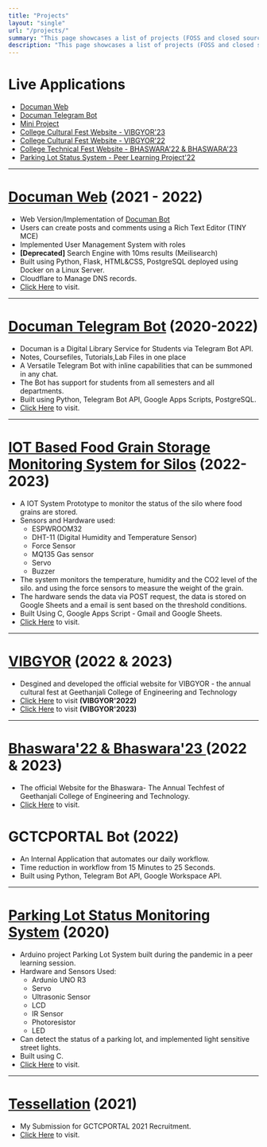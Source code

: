 ```yaml
---
title: "Projects"
layout: "single"
url: "/projects/"
summary: "This page showcases a list of projects (FOSS and closed source) developed by me over the period of time. Order is random and does not depict popularity or timeline."
description: "This page showcases a list of projects (FOSS and closed source) developed by me over the period of time. Order is random and does not depict popularity or timeline."
---
```


# Live Applications

- [Documan Web](https://documan.kalyanmudumby.me)
- [Documan Telegram Bot](https://t.me/theinhumaneme_bot)
- [Mini Project](https://mini.kalyanmudumby.me)
- [College Cultural Fest Website - VIBGYOR'23](https://v23.gctc.in)
- [College Cultural Fest Website - VIBGYOR'22](https://v22.gctc.in)
- [College Technical Fest Website - BHASWARA'22 & BHASWARA'23](https://bhaswara.gcet.edu.in)
- [Parking Lot Status System - Peer Learning Project'22](https://www.tinkercad.com/things/bqrG0jbedOz)

---

# [Documan Web](https://documan.kalyanmudumby.me/) (2021 - 2022)

- Web Version/Implementation of [Documan Bot](#documan-telegram-bot)
- Users can create posts and comments using a Rich Text Editor (TINY MCE)
- Implemented User Management System with roles
- **[Deprecated]** Search Engine with 10ms results (Meilisearch)
- Built using Python, Flask, HTML&CSS, PostgreSQL deployed using Docker on a Linux Server.
- Cloudflare to Manage DNS records.
- [Click Here](https://documan.kalyanmudumby.me/) to visit.

---

# [Documan Telegram Bot](https://t.me/theinhumaneme_bot) (2020-2022)

- Documan is a Digital Library Service for Students via Telegram Bot API.
- Notes, Coursefiles, Tutorials,Lab Files in one place
- A Versatile Telegram Bot with inline capabilities that can be summoned in any chat.
- The Bot has support for students from all semesters and all departments.
- Built using Python, Telegram Bot API, Google Apps Scripts, PostgreSQL.
- [Click Here](https://t.me/theinhumaneme_bot) to visit.

---

# [IOT Based Food Grain Storage Monitoring System for Silos](https://mini.kalyanmudumby.me) (2022-2023)

- A IOT System Prototype to monitor the status of the silo where food grains are stored.
- Sensors and Hardware used:
  - ESPWROOM32
  - DHT-11 (Digital Humidity and Temperature Sensor)
  - Force Sensor
  - MQ135 Gas sensor
  - Servo
  - Buzzer
- The system monitors the temperature, humidity and the CO2 level of the silo. and using the force sensors to measure the weight of the grain.
- The hardware sends the data via POST request, the data is stored on Google Sheets and a email is sent based on the threshold conditions.
- Built Using C, Google Apps Script - Gmail and Google Sheets.
- [Click Here](https://mini.kalyanmudumby.me) to visit.

---

# [VIBGYOR](https://vibgyor.gctc.in) (2022 & 2023)

- Desgined and developed the official website for VIBGYOR - the annual cultural fest at Geethanjali College of Engineering and Technology
- [Click Here](https://v22.gctc.in) to visit **(VIBGYOR'2022)** 
- [Click Here](https://v23.gctc.in) to visit **(VIBGYOR'2023)** 

---
# [Bhaswara'22 & Bhaswara'23 ](https://bhaswara.gcet.edu.in) (2022 & 2023)

- The official Website for the Bhaswara- The Annual Techfest of Geethanjali College of Engineering and Technology.
- [Click Here](https://bhaswara.gcet.edu.in) to visit.

# GCTCPORTAL Bot (2022)

- An Internal Application that automates our daily workflow.
- Time reduction in workflow from 15 Minutes to 25 Seconds.
- Built using Python, Telegram Bot API, Google Workspace API.

---

# [Parking Lot Status Monitoring System](https://www.tinkercad.com/things/bqrG0jbedOz) (2020)

- Arduino project Parking Lot System built during the pandemic in a peer learning session.
- Hardware and Sensors Used:
  - Ardunio UNO R3
  - Servo
  - Ultrasonic Sensor
  - LCD
  - IR Sensor
  - Photoresistor
  - LED
- Can detect the status of a parking lot, and implemented light sensitive street lights.
- Built using C.
- [Click Here](https://www.tinkercad.com/things/bqrG0jbedOz) to visit.

---

# [Tessellation](https://tessellation.kalyanmudumby.me) (2021)

- My Submission for GCTCPORTAL 2021 Recruitment.
- [Click Here](https://tessellation.kalyanmudumby.me) to visit.
